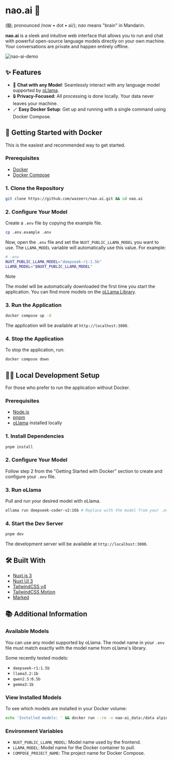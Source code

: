 # nao.ai 🧠

(脑; pronounced /now • dot • ai/); _nao_ means "brain" in Mandarin.

**nao.ai** is a sleek and intuitive web interface that allows you to run and chat with powerful open-source language models directly on your own machine. Your conversations are private and happen entirely offline.

![nao-ai-demo](https://github.com/user-attachments/assets/d73be367-53d6-46a8-bc5c-f23d8d9cc687)

## ✨ Features

- 💬 **Chat with any Model**: Seamlessly interact with any language model supported by [oLlama](https://ollama.com/search).
- 🔒 **Privacy-Focused**: All processing is done locally. Your data never leaves your machine.
- 🪄 **Easy Docker Setup**: Get up and running with a single command using Docker Compose.

## 🚀 Getting Started with Docker

This is the easiest and recommended way to get started.

### Prerequisites

- [Docker](https://docs.docker.com/get-docker/)
- [Docker Compose](https://docs.docker.com/compose/install/)

### 1. Clone the Repository

```bash
git clone https://github.com/wazeerc/nao.ai.git && cd nao.ai
```

### 2. Configure Your Model

Create a `.env` file by copying the example file.

```bash
cp .env.example .env
```

Now, open the `.env` file and set the `NUXT_PUBLIC_LLAMA_MODEL` you want to use. The `LLAMA_MODEL` variable will automatically use this value. For example:

```bash
# .env
NUXT_PUBLIC_LLAMA_MODEL="deepseek-r1:1.5b"
LLAMA_MODEL="$NUXT_PUBLIC_LLAMA_MODEL"
```

> [!NOTE]
> The model will be automatically downloaded the first time you start the application. You can find more models on the [oLLama Library](https://ollama.com/library).

### 3. Run the Application

```bash
docker compose up -d
```

The application will be available at `http://localhost:3000`.

### 4. Stop the Application

To stop the application, run:

```bash
docker compose down
```

## 🧑‍💻 Local Development Setup

For those who prefer to run the application without Docker.

### Prerequisites

- [Node.js](https://nodejs.org/en/download)
- [pnpm](https://pnpm.io/installation)
- [oLlama](https://ollama.com) installed locally

### 1. Install Dependencies

```bash
pnpm install
```

### 2. Configure Your Model

Follow step 2 from the "Getting Started with Docker" section to create and configure your `.env` file.

### 3. Run oLlama

Pull and run your desired model with oLlama.

```bash
ollama run deepseek-coder-v2:16b # Replace with the model from your .env file
```

### 4. Start the Dev Server

```bash
pnpm dev
```

The development server will be available at `http://localhost:3000`.

## 🛠️ Built With

- [Nuxt.js 3](https://nuxt.com/)
- [Nuxt UI 3](https://ui.nuxt.com/)
- [TailwindCSS v4](https://tailwindcss.com/)
- [TailwindCSS Motion](https://github.com/romboHQ/tailwindcss-motion)
- [Marked](https://github.com/markedjs/marked)

## 📚 Additional Information

### Available Models

You can use any model supported by oLlama. The model name in your `.env` file must match exactly with the model name from oLlama's library.

Some recently tested models:
- `deepseek-r1:1.5b`
- `llama3.2:1b`
- `qwen2.5:0.5b`
- `gemma3:1b`

### View Installed Models

To see which models are installed in your Docker volume:

```bash
echo 'Installed models: ' && docker run --rm -v nao-ai_data:/data alpine ls /data/models/manifests/registry.ollama.ai/library
```

### Environment Variables

- `NUXT_PUBLIC_LLAMA_MODEL`: Model name used by the frontend.
- `LLAMA_MODEL`: Model name for the Docker container to pull.
- `COMPOSE_PROJECT_NAME`: The project name for Docker Compose.

